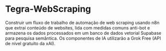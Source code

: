 # Tegra-WebScraping
Construir um fluxo de trabalho de automação de web scraping usando n8n que extrai conteúdo de websites, lida com medidas comuns anti-bot e armazena os dados processados em um banco de dados vetorial Supabase para pesquisa semântica. Os componentes de IA utilizarão a Grok Free (API de nível gratuito da xAI).
